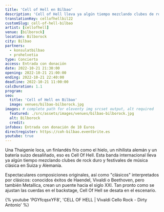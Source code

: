 ```yaml
---
title: 'Cell of Hell en Bilbao'
description: 'Cell of Hell lleva ya algún tiempo mezclando clubes de rock duro y festivales de música clásica en Suiza y Alemania. Ahora les damos la bienvenida a Bilbao.'
translationKey: cellofhellbil22
customSlug: cell-of-hell-bilbao
artist: [cellofhell]
venue: [bilborock]
location: Bilborock
city: Bilbao
partners:
  - konsulatbilbao
  - prohelvetia
type: Concierto
access: Entrada con donación
date: 2022-10-21 21:30:00
opening: 2022-10-21 21:00:00
ending: 2022-10-21 22:40:00
deadline: 2022-10-21 11:00:00
calcDuration: 1.1
program:
seo:
  title: 'Cell of Hell en Bilbao'
  image: venues/bilbao-bilborock.jpg
images: # complete path for eleventy img srcset output, alt required
  featured: ./src/assets/images/venues/bilbao-bilborock.jpg
  alt: Bilborock
  credit:
infobox: Entrada con donación de 10 Euros
directregister: https://coh-bilbao.eventbrite.es
youtube: true
---
```


Una Thaigenie loca, un finlandés frío como el hielo, un nihilista alemán y un batería suizo desaliñado, eso es Cell Of Hell. Esta banda internacional lleva ya algún tiempo mezclando clubes de rock duro y festivales de música clásica en Suiza y Alemania.

Espectaculares composiciones originales, así como "clásicos" interpretados por clásicos: conocidos éxitos de Haendel, Vivaldi o Beethoven, pero también Metallica, crean un puente hacia el siglo XXI. Tan pronto como se ajustan las cuerdas en el backstage, Cell Of Hell se desata en el escenario.

{% youtube 'PGYfcqsxYF8', 'CELL OF HELL | Vivaldi Cello Rock - Dirty Antonio' %}
